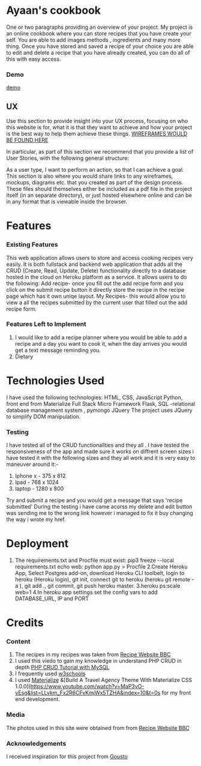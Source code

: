 # Ayaan's cookbook
One or two paragraphs providing an overview of your project.
My project is an online cookbook where you can store recipes that you have create your self. You are able to add images methods , ingredients and many more thing. Once you have stored and saved a recipe of your choice you are able to edit and delete a recipe that you have already created, you can do all of this with easy access.

### Demo
[demo]( http://diary-max.herokuapp.com/get_tasks)
## UX
Use this section to provide insight into your UX process, focusing on who this website is for, what it is that they want to achieve and how your project is the best way to help them achieve these things.
[WIREFRAMES WOULD BE FOUND HERE]( https://balsamiq.cloud/s38zvoe/pe6k8yu)

In particular, as part of this section we recommend that you provide a list of User Stories, with the following general structure:

As a user type, I want to perform an action, so that I can achieve a goal.
This section is also where you would share links to any wireframes, mockups, diagrams etc. that you created as part of the design process. These files should themselves either be included as a pdf file in the project itself (in an separate directory), or just hosted elsewhere online and can be in any format that is viewable inside the browser.

# Features
### Existing Features

This web application   allows users to store and access cooking recipes very easily. It is both fullstack and backend web application  that adds  all the CRUD (Create, Read, Update, Delete) functionality directly to a database hosted in the cloud on Heroku platform as a service. 
It allows users to do the following:
Add recipe-  once you fill out the add recipe form and you click on the submit recipe button it directly store the recipe in the recipe page which has it own uniqe layout.
My Recipes- this would allow you to view a all the recipes submitted by the current user that filled out the add recipe form.
### Features Left to Implement
1. I would like to add  a recipe planner where you would be able to add a recipe and a day you want to cook it, when the day arrives you would get a text message reminding you.
2. Dietary
# Technologies Used
 I have used the following  technologies:
HTML, CSS, JavaScript Python, front end from Materialize Full Stack Micro Framework Flask, SQL -relational database management system , pymongo
JQuery
The project uses JQuery to simplify DOM manipulation.
### Testing
I have tested all of the CRUD functionallties and they all .
I have tested the responsiveness of the app and made sure it works on diffrent screen sizes i have tested it with the following sizes and they all work and it is very easy to maneuver around it:-
1. Iphone x  - 375 x 812
2. Ipad - 768 x 1024
3. laptop - 1280 x 800


Try and submit a recipe and you would get a message that says 'recipe submitted'
During the testing i have came acorss my delete and edit button was sending me to the wrong link however i managed to fix it buy changing the way i wrote my href.



# Deployment
1. The requirements.txt and Procfile must exist: pip3 freeze --local requirements.txt echo web: python app.py > Procfile
2.Create Heroku App, Select Postgres add-on, download Heroku CLI toolbelt, login to heroku (Heroku login), git init, connect git to heroku (heroku git remote -a ), git add ., git commit, git push heroku master.
3.heroku ps:scale web=1
4.In heroku app settings set the config vars to add DATABASE_URL, IP and PORT

# Credits
### Content
1. The recipes in my recipes was taken from [Recipe Website BBC](https://www.bbc.co.uk/food/recipes)
2. I used this viedo to gain my knowledge in understand PHP CRUD in depth
[PHP CRUD Tutorial with MySQL](https://www.youtube.com/watch?v=3xRMUDC74Cw)
3. I frequently used [w3schools](https://www.w3schools.com/)
4. I used [Materialize](https://materializecss.com/) &[Build A Travel Agency Theme With Materialize CSS 1.0.0](https://www.youtube.com/watch?v=MaP3vO-vEsg&list=LLvkm_Fx2R6CFvKmjWx5TZHA&index=10&t=0s
for  my front end development.



### Media
The photos used in this site were obtained from  from [Recipe Website BBC](https://www.bbc.co.uk/food/recipes)

### Acknowledgements
I received inspiration for this project from [Gousto](https://www.gousto.co.uk/cookbook )
 
